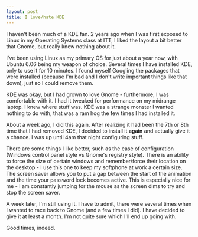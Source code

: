 ```yaml
---
layout: post
title: I love/hate KDE
---
```


I haven't been much of a KDE fan. 2 years ago when I was first exposed to
Linux in my Operating Systems class at ITT, I liked the layout a bit better
that Gnome, but really knew nothing about it.

I've been using Linux as my primary OS for just about a year now, with Ubuntu
6.06 being my weapon of choice. Several times I have installed KDE, only to
use it for 10 minutes. I found myself Googling the packages that were
installed (because I'm bad and I don't write important things like that down),
just so I could remove them.

KDE was okay, but I had grown to love Gnome - furthermore, I was comfortable
with it. I had it tweaked for performance on my midrange laptop. I knew where
stuff was. KDE was a strange monster I wanted nothing to do with, that was a
ram hog the few times I had installed it.

About a week ago, I did this again. After realizing it had been the 7th or 8th
time that I had removed KDE, I decided to install it **again** and actually
give it a chance. I was up until 4am that night configuring stuff.

There are some things I like better, such as the ease of configuration
(Windows control panel style vs Gnome's registry style). There is an ability
to force the size of certain windows and remember/force their location on the
desktop - I use this one to keep my softphone at work a certain size. The
screen saver allows you to put a gap between the start of the animation and
the time your password lock becomes active. This is especially nice for me - I
am constantly jumping for the mouse as the screen dims to try and stop the
screen saver.

A week later, I'm still using it. I have to admit, there were several times
when I wanted to race back to Gnome (and a few times I did). I have decided to
give it at least a month. I'm not quite sure which I'll end up going with.

Good times, indeed.
